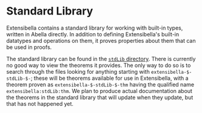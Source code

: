 # Standard Library
Extensibella contains a standard library for working with built-in
types, written in Abella directly.  In addition to defining
Extensibella's built-in datatypes and operations on them, it proves
properties about them that can be used in proofs.

The standard library can be found in the [`stdLib`
directory](../stdLib).  There is currently no good way to view the
theorems it provides.  The only way to do so is to search through the
files looking for anything starting with `extensibella-$-stdLib-$-`;
these will be theorems available for use in Extensibella, with a
theorem proven as `extensibella-$-stdLib-$-thm` having the qualified
name `extensibella:stdLib:thm`.  We plan to produce actual
documentation about the theorems in the standard library that will
update when they update, but that has not happened yet.
